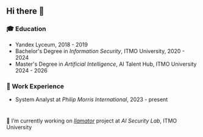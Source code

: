 ## Hi there 👋

### 🎓 Education
- Yandex Lyceum, 2018 - 2019
- Bachelor's Degree in *Information Security*, ITMO University, 2020 - 2024
- Master's Degree in *Artificial Intelligence*, AI Talent Hub, ITMO University 2024 - 2026

### 💼 Work Experience
- System Analyst at _Philip Morris International_, 2023 - present

#
🔭 I’m currently working on _[llamator](https://github.com/RomiconEZ/llamator)_ project at _AI Security Lab_, ITMO University  
